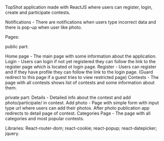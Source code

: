 TopShot application made with ReactJS where users can register, login, create and participate contests.

Notifications - There are notifications when users type incorrect data and there is pop-up when user like photo.

Pages:

public part:

Home page - The main page with some information about the application.
Login - Users can login if not yet registered they can follow the link to the register page which is located ot login page.
Register - Users can register and if they have profile they can follow the link to the login page. (Guard redirect to this page if a guest tries to view restricted page)
Contests - The page with all contests shows list of contests and some information about them.

private part:
Details - Detailed info about the contest and add photo/participate/ in contest.
Add photo - Page with simple form with input type url where users can add their photos. After photo publication app redirects to detail page of contest.
Categories Page - The page with all categories and most popular contests.

Libraries:
React-router-dom;
react-cookie;
react-popup;
react-datepicker;
jquery.
